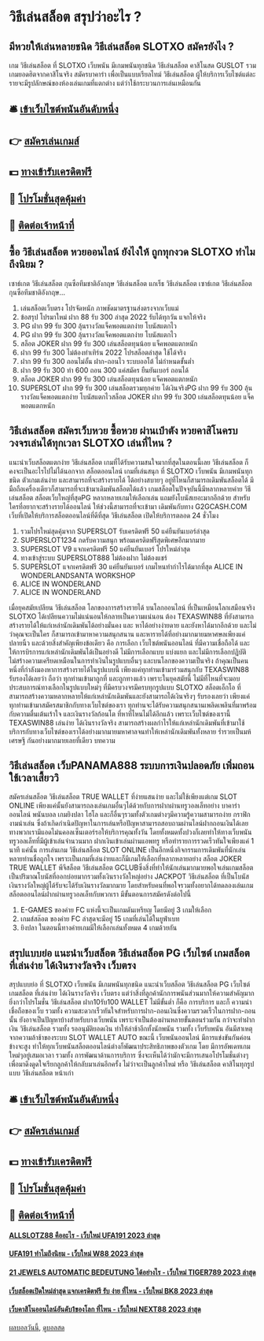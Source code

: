 # วิธีเล่นสล็อต สรุปว่าอะไร ?
## มีหวยให้เล่นหลายชนิด วิธีเล่นสล็อต SLOTXO สมัครยังไง ?
เกม วิธีเล่นสล็อต ที่ SLOTXO เว็บพนัน มีเกมพนันทุกชนิด วิธีเล่นสล็อต คาสิโนสด GUSLOT รวมเกมยอดฮิตจากคาสิโนจริง สมัครบาคาร่า เพื่อเป็นแบบเรียลไทม์ วิธีเล่นสล็อต ผู้ให้บริการเว็บไซต์แต่ละรายจะมีรูปลักษณ์ของห้องเล่นเกมที่แตกต่าง แต่ว่าใช้กระบวนการเล่นเหมือนกัน

## 🛎 [เข้าเว็บไซต์พนันอันดับหนึ่ง](https://bit.ly/3SdLNi2)
## 👉 [สมัครเล่นเกมส์](https://bit.ly/3SdLNi2)
## 💵 [ทางเข้ารับเครดิตฟรี](https://bit.ly/3dyRKHj)
## 👑 [โปรโมชั่นสุดคุ้มค่า](https://bit.ly/3dyRKHj)
## 📱 [ติดต่อเจ้าหน้าที่](https://bit.ly/3dyRKHj)

## ซื้อ วิธีเล่นสล็อต หวยออนไลน์ ยังไงให้ ถูกทุกงวด SLOTXO ทำไมถึงนิยม ?
เซาธ์เกต วิธีเล่นสล็อต กุนซือทีมชาติอังกฤษ วิธีเล่นสล็อต แกเร็ธ วิธีเล่นสล็อต เซาธ์เกต วิธีเล่นสล็อต กุนซือทีมชาติอังกฤษ…
1. เล่นสล็อตเว็บตรง โปรจัดหนัก ภาพชัดมาตรฐานส่งตรงจากเว็บแม่
2. ข้อสรุป โปรมาใหม่ ฝาก 88 รับ 300 ล่าสุด 2022 รับได้ทุกวัน แจกให้จริง
3. PG ฝาก 99 รับ 300 ลุ้นรางวัลแจ็คพอตแตกง่าย โบนัสแตกไว
4. PG ฝาก 99 รับ 300 ลุ้นรางวัลแจ็คพอตแตกง่าย โบนัสแตกไว
5. สล็อต JOKER ฝาก 99 รับ 300 เล่นสล็อตทุนน้อย แจ็คพอตแตกหนัก
6. ฝาก 99 รับ 300 ไม่ต้องทําเทิร์น 2022 โปรสล็อตล่าสุด ใช้ได้จริง
7. ฝาก 99 รับ 300 ถอนไม่อั้น ฝาก-ถอนไว ระบบออโต้ ไม่กำหนดขั้นต่ำ
8. ฝาก 99 รับ 300 ทำ 600 ถอน 300 แค่สมัคร ยืนยันเบอร์ ถอนได้
9. สล็อต JOKER ฝาก 99 รับ 300 เล่นสล็อตทุนน้อย แจ็คพอตแตกหนัก
10. SUPERSLOT ฝาก 99 รับ 300 เล่นสล็อตรวมทุกค่าย ได้เงินจริงPG ฝาก 99 รับ 300 ลุ้นรางวัลแจ็คพอตแตกง่าย โบนัสแตกไวสล็อต JOKER ฝาก 99 รับ 300 เล่นสล็อตทุนน้อย แจ็คพอตแตกหนัก

## วิธีเล่นสล็อต สมัครเว็บหวย ซื้อหวย ผ่านเป๋าตัง หวยคาสิโนครบวงจรเล่นได้ทุกเวลา SLOTXO เล่นที่ไหน ?
แนะนำเว็บสล็อตแตกง่าย วิธีเล่นสล็อต เกมที่ได้รับความสนใจมากที่สุดในตอนนี้เลย วิธีเล่นสล็อต ก็คงจะเป็นอะไรไปไม่ได้นอกจาก สล็อตออนไลน์ เกมที่เล่นสนุก ที่ SLOTXO เว็บพนัน มีเกมพนันทุกชนิด ตัวเกมเล่นง่าย และสามารถที่จะสร้างรายได้ ได้อย่างสบายๆ อยู่ที่ไหนก็สามารถเดิมพันสล็อตได้ มีมือถือเครื่องเดียวก็สามารถที่จะเข้ามาเดิมพันสล็อตได้แล้ว เกมสล็อตในปัจจุบันนี้มีหลากหลายค่าย วิธีเล่นสล็อต สล็อตเว็บใหญ่ที่สุดPG หลากหลายเกมให้เลือกเล่น แถมยังโบนัสเยอะมากอีกด้วย สำหรับใครที่อยากจะสร้างรายได้ออนไลน์ ให้ช่วงนี้สามารถที่จะเข้ามา เดิมพันกับทาง G2GCASH.COM เว็บที่เปิดให้บริการสล็อตออนไลน์ที่ดีที่สุด วิธีเล่นสล็อต เปิดให้บริการตลอด 24 ชั่วโมง
1. รวมโปรใหม่สุดคุ้มจาก SUPERSLOT รับเครดิตฟรี 50 แค่ยืนยันเบอร์ล่าสุด
2. SUPERSLOT1234 กดรับความสนุก พร้อมเครดิตฟรีสุดพิเศษอีกมากมาย
3. SUPERSLOT V9 แจกเครดิตฟรี 50 แค่ยืนยันเบอร์ โปรใหม่ล่าสุด
4. ทางเข้าสู่ระบบ SUPERSLOT888 ไม่ต้องฝาก ไม่ต้องแชร์
5. SUPERSLOT แจกเครดิตฟรี 30 แค่ยืนยันเบอร์ เกมไหนทำกำไรได้มากที่สุด ALICE IN WONDERLANDSANTA WORKSHOP
6. ALICE IN WONDERLAND
7. ALICE IN WONDERLAND

เมื่อยุคสมัยเปลียน วิธีเล่นสล็อต โลกของการสร้างรายได้ บนโลกออนไลน์ ที่เป็นเหมือนโลกเสมือนจริง SLOTXO ได้เปลียนความไม่แน่นอนให้กลายเป็นความแน่นอน ต้อง TEXASWIN88 ที่ยังสามารถ สร้างรายได้ให้แก่เหล่านักเดิมพันได้อย่างมั่นคง และ หาได้อย่างง่ายดาย และยังหาได้มากอีกด้วย และไม่ว่าคุณจะเป็นใคร ก็สามารถเข้ามาหาความสนุกสนาน และหารายได้ที่อย่างมากมายมหาศษลเพียงแค่ปลายนิ้ว และด้วยสิ่งสำคัญเพียงข้อเดียว คือ การเลือก เว็บไซต์พนันออนไลน์ ที่มีความเชื่อถือได้ และให้การบิรการแก่เหล่านักเดิมพันได้เป็นอย่างดี ไม่มีการเลือกแบบ แบ่งแยก และไม่มีการเลือกปฏิบัติ  ไม่สร้างความเครียดเหมือนในการทำเงินในรูปแบบอื่นๆ และบนโลกของความเป็นจริง ถ้าคุณเป็นคนหนึ่งที่กำลังมองหาการสร้างรายได้ในรูปแบบนี้ เพียงแค่ทุกท่านเข้ามาร่วมสนุกกับ TEXASWIN88 รับรองได้เลยว่า ถือว่า ทุกท่านเข้ามาถูกที่ และถูกทางแล้ว เพราะในยุคสมัยนี้ ไม่มีที่ไหนที่จะมอบประสบการณ์ทางเลือกในรูปแบบใหม่ๆ ที่มีครบวงจรมีครบทุกรูปแบบ SLOTXO สล็อตเอ็กโอ ที่สามารถสร้างความหลากหลายให้แก่เหล่านักเดิมพันและยังสามารถได้เงินจริงๆ รับรองเลยว่า เพียงแค่ทุกท่านเข้ามาสมัครสมาชิกกับทางเว็บไซต์ของเรา ทุกท่านจะได้รับความสนุกสนานเพลิดเพลินที่มาพร้อมกับความตื่นเต้นเร้าใจ และเงินรางวัลก้อนโต ที่หาที่ไหนไม่ได้อีกแล้ว เพราะเว็บไซต์ของเรานี้ TEXASWIN88 เล่นง่าย ได้เงินรางวัลจริง สามารถสร้างผลกำไรให้แก่เหล่านักเดิมพันที่เข้ามาใช้บริการกับทางเว็บไซต์ของเราได้อย่างมากมายมหาศาลจนทำให้เหล่านักเดิมพันทั้งหลาย ร่ำรวยเป็นมห้เศรษฐี กันอย่างมากมายเลยที่เดียว
บทความ

## วิธีเล่นสล็อต เว็บPANAMA888 ระบบการเงินปลอดภัย เพิ่มถอนใช้เวลาเสี้ยววิ
สมัครเล่นสล็อต วิธีเล่นสล็อต TRUE WALLET ที่ง่ายแสนง่าย และไม่ใช้เพียงแต่เกม SLOT ONLINE เพียงแค่นั้นยังสามารถลงเล่นเกมอื่นๆได้ด้วยกับการฝากผ่านทรูวอลเล็ทอย่าง บาคาร่าออนไลน์ พนันบอล เกมยิงปลา ไฮโล และก็อื่นๆรวมทั้งตัวเกมต่างๆมีความรู้ความสามารถง่าย กราฟิกงามน่าเล่น ซึ่งถ้าเกิดกำเนิดปัญหาในการเล่นหรือปัญหาสามารถสอบถามผ่านไลน์ฝากถอนเงินได้เลยทางพวกเรามีแอดไม่นคอลเซ็นเตอร์รอให้บริการคุณทั้งวัน โดยทั้งหมดทั้งปวงก็เลยทำให้ทางเว็บพนันทรูวอลเล็ทที่มีผู้เข้าเล่นจำนวนมาก ฝากเงินเข้าเล่นผ่านแอพทรู หรือทำรายการรวดเร็วทันใจเพียงแค่ 1 นาที แค่นั้น
การเล่นเกม วิธีเล่นสล็อต SLOT ONLINE เป็นอีกหนึ่งกิจกรรมการเดิมพันที่นักเล่นหลายท่านชื่อถูกใจ เพราะเป็นเกมที่เล่นง่ายและก็มีเกมให้เลือกที่หลากหลายอย่าง สล็อต JOKER TRUE WALLET พีจีสล็อต วิธีเล่นสล็อต GCLUBซึ่งสิ่งที่ทำให้นักเล่นมากมายพอใจเล่นเกมสล็อตเป็นปริมาณโบนัสที่ออกบ่อยมากรวมทั้งเงินรางวัลใหญ่อย่าง JACKPOT วิธีเล่นสล็อต ที่เป็นโบนัสเงินรางวัลใหญ่ผู้ได้รับจะได้รับเงินรางวัลมากมาย โดยสำหรับคนที่พอใจรวมทั้งอยากได้ทดลองเล่นเกมสล็อตออนไลน์ฝากผ่านทรูวอลเล็ทกับพวกเรา มีขั้นตอนการสมัครดังต่อไปนี้
1. E-GAMES ของค่าย FC แห่งนี้จะเป็นเกมดันเหรียญ โดยมีอยู่ 3 เกมให้เลือก
2. เกมส์สล๊อต ของค่าย FC ล่าสุดจะมีอยู่ 15 เกมที่เล่นได้ในยูฟ่าเบท
3. ยิงปลา ในตอนนี้ทางค่ายเกมมีให้เลือกเล่นทั้งหมด 4 เกมด้วยกัน

## สรุปแบบย่อ แนะนำเว็บสล็อต วิธีเล่นสล็อต PG เว็บไซต์ เกมสล็อต ที่เล่นง่าย ได้เงินรางวัลจริง เว็บตรง
สรุปแบบย่อ ที่ SLOTXO เว็บพนัน มีเกมพนันทุกชนิด แนะนำเว็บสล็อต วิธีเล่นสล็อต PG เว็บไซต์ เกมสล็อต ที่เล่นง่าย ได้เงินรางวัลจริง เว็บตรง แต่ว่าสิ่งที่ลูกค้านักการพนันส่วนมากให้ความสำคัญมากยิ่งกว่าโปรโมชั่น วิธีเล่นสล็อต ฝาก10รับ100 WALLET ไม่มีขั้นต่ำ ก็คือ การบริการ และก็ ความน่าเชื่อถือของเว็บ รวมทั้ง ความสะดวกเร็วทันใจสำหรับการฝาก-ถอนเงินซึ่งความรวดเร็วในการฝาก-ถอนนั้น ยังอาจเป็นปัญหาบ้างสำหรับบางเว็บพนัน เพราะจำเป็นต้องผ่านหลายขั้นตอนร่วมกัน กว่าจะทำฝากเงิน วิธีเล่นสล็อต รวมทั้ง รออนุมัติยอดเงิน ทำให้ล่าช้าอีกทั้งนักพนัน รวมทั้ง เว็บรับพนัน อันมีสาเหตุจากความล้าช้าของระบบ SLOT WALLET AUTO
ขณะนี้ เว็บพนันออนไลน์ มีการแข่งขันกันค่อนข้างจะสูง ทำให้ทุกเว็บพนันสล็อตออนไลน์ต่างก็พัฒนาประสิทธิภาพของตัวเกม โดย มีการอัพเดทเกมใหม่ๆอยู่เสมอเวลา รวมทั้ง การพัฒนาด้านการบริการ ซึ่งจะเห็นได้ว่ามักจะมีการเสนอโปรโมชั่นต่างๆเพื่อมาดึงดูดใจเรียกลูกค้าให้กลับมาเล่นอีกครั้ง ไม่ว่าจะเป็นลูกค้าใหม่ หรือ วิธีเล่นสล็อต คาสิโนทุกรูปแบบ วิธีเล่นสล็อต หน้าเก่า

## 🛎 [เข้าเว็บไซต์พนันอันดับหนึ่ง](https://bit.ly/3SdLNi2)
## 👉 [สมัครเล่นเกมส์](https://bit.ly/3SdLNi2)
## 💵 [ทางเข้ารับเครดิตฟรี](https://bit.ly/3dyRKHj)
## 👑 [โปรโมชั่นสุดคุ้มค่า](https://bit.ly/3dyRKHj)
## 📱 [ติดต่อเจ้าหน้าที่](https://bit.ly/3dyRKHj)

#### [ALLSLOTZ88 คืออะไร - เว็บใหม่ UFA191 2023 ล่าสุด](https://atom.io/themes/allslotz88%20คืออะไร%20-%20เว็บใหม่%20ufa191%202023%20ล่าสุด)
#### [UFA191 ทำไมถึงนิยม - เว็บใหม่ W88 2023 ล่าสุด](https://atom.io/themes/ufa191%20ทำไมถึงนิยม%20-%20เว็บใหม่%20w88%202023%20ล่าสุด)
#### [21 JEWELS AUTOMATIC BEDEUTUNG ได้อย่างไร - เว็บใหม่ TIGER789 2023 ล่าสุด](https://atom.io/themes/21%20jewels%20automatic%20bedeutung%20ได้อย่างไร%20-%20เว็บใหม่%20tiger789%202023%20ล่าสุด)
#### [เว็บสล็อตเปิดใหม่ล่าสุด แจกเครดิตฟรี รับ ง่าย ที่ไหน - เว็บใหม่ BK8 2023 ล่าสุด](https://atom.io/themes/เว็บสล็อตเปิดใหม่ล่าสุด%20แจกเครดิตฟรี%20รับ%20ง่าย%20ที่ไหน%20-%20เว็บใหม่%20bk8%202023%20ล่าสุด)
#### [เว็บคาสิโนออนไลน์อันดับ1ของโลก ที่ไหน - เว็บใหม่ NEXT88 2023 ล่าสุด](https://atom.io/themes/เว็บคาสิโนออนไลน์อันดับ1ของโลก%20ที่ไหน%20-%20เว็บใหม่%20next88%202023%20ล่าสุด)

[ผลบอลวันนี้](https://siamsport.tv "ผลบอลวันนี้"), [ดูบอลสด](https://siamsport.tv/ดูบอลสด "ดูบอลสด")